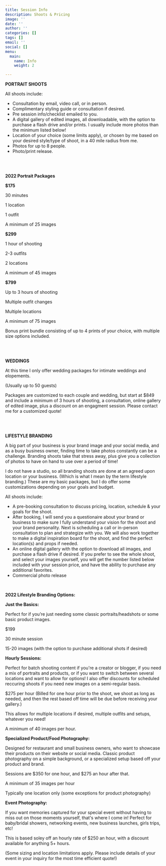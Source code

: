 ```yaml
---
title: Session Info
description: Shoots & Pricing
image: ''
date: ''
author: ''
categories: []
tags: []
email: ''
social: []
menu:
  main:
    name: Info
    weight: 2

---
```

**PORTRAIT SHOOTS**

All shoots include:

* Consultation by email, video call, or in person.
* Complimentary styling guide or consultation if desired.
* Pre session info/checklist emailed to you.
* A digital gallery of edited images, all downloadable, with the option to purchase a flash drive and/or prints. I usually include more photos than the minimum listed below!
* Location of your choice (some limits apply), or chosen by me based on your desired style/type of shoot, in a 40 mile radius from me.
* Photos for up to 8 people.
* Photo/print release.

<br>

<br>

**2022 Portrait Packages**

**$175**

30 minutes

1 location

1 outfit

A minimum of 25 images

**$299**

1 hour of shooting

2-3 outfits

2 locations

A minimum of 45 images

**$799**

Up to 3 hours of shooting

Multiple outfit changes

Multiple locations

A minimum of 75 images

Bonus print bundle consisting of up to 4 prints of your choice, with multiple size options included.

<br>

<br>

**WEDDINGS**

At this time I only offer wedding packages for intimate weddings and elopements.

(Usually up to 50 guests)

Packages are customized to each couple and wedding, but start at $849 and include a minimum of 3 hours of shooting, a consultation, online gallery of edited image, plus a discount on an engagment session. Please contact me for a customized quote!

<br>

<br>

**LIFESTYLE BRANDING**

A big part of your business is your brand image and your social media, and as a busy business owner, finding time to take photos constantly can be a challenge. Branding shoots take that stress away, plus give you a collection of photos to have on hand to use over a period of time!

I do not have a studio, so all branding shoots are done at an agreed upon location or your business. (Which is what I mean by the term lifestyle branding.) These are my basic packages, but I do offer some customizations depending on your goals and budget.

All shoots include:

* A pre-booking consultation to discuss pricing, location, schedule & your goals for the shoot.
* After booking, I will send you a questionaire about your brand or business to make sure I fully understand your vision for the shoot and your brand personality. Next is scheduling a call or in-person consultation to plan and strategize with you. We will also work together to make a digital inspiration board for the shoot, and find the perfect location(s) and props if needed.
* An online digital gallery with the option to download all images, and purchase a flash drive if desired.  If you prefer to see the whole shoot, and select your images yourself, you will get the number listed below included with your session price, and have the ability to purchase any additional favorites.
* Commercial photo release

<br>

**2022 Lifestyle Branding Options:**

**Just the Basics:**

Perfect for if you’re just needing some classic portraits/headshots or some basic product images.

$199

30 minute session

15-20 images (with the option to purchase additional shots if desired)

**Hourly Sessions:**

Perfect for batch shooting content if you're a creator or blogger, if you need a mix of portraits and products, or if you want to switch between several locations and want to allow for options! I also offer discounts for scheduled reccuring shoots if you need new images on a semi-regular basis.

$275 per hour (Billed for one hour prior to the shoot, we shoot as long as needed, and then the rest based off time will be due before receiving your gallery.)

This allows for multiple locations if desired, multiple outfits and setups, whatever you need!

A minimum of 40 images per hour.

**Specialized Product/Food Photography:**

Designed for restaurant and small business owners, who want to showcase their products on their website or social media. Classic product photography on a simple background, or a specialized setup based off your product and brand.

Sessions are $350 for one hour, and $275 an hour after that.

A minimum of 35 images per hour

Typically one location only (some exceptions for product photography)

**Event Photography:**

If you want memories captured for your special event without having to miss out on those moments yourself, that's where I come in! Perfect for baby/bridal showers, networking events, new business launches, girls trips, etc!

This is based soley off an hourly rate of $250 an hour, with a discount available for anything 5+ hours.

(Some sizing and location limitations apply. Please include details of your event in your inquiry for the most time efficient quote!)